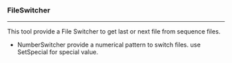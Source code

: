### FileSwitcher
---

This tool provide a File Switcher to get last or next file from sequence files.

* NumberSwitcher provide a numerical pattern to switch files. use SetSpecial for special value.
